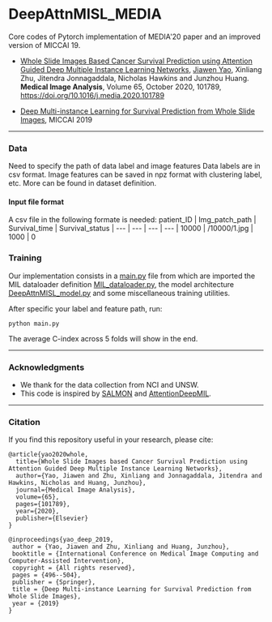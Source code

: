 # DeepAttnMISL_MEDIA
Core codes of Pytorch implementation of MEDIA'20 paper and an improved version of MICCAI 19.

 - [Whole Slide Images Based Cancer Survival Prediction using Attention Guided Deep
Multiple Instance Learning Networks](https://www.sciencedirect.com/science/article/abs/pii/S1361841520301535), [Jiawen Yao](https://utayao.github.io/), Xinliang Zhu, Jitendra Jonnagaddala, Nicholas Hawkins and Junzhou Huang.
<strong>Medical Image Analysis</strong>, Volume 65, October 2020, 101789, https://doi.org/10.1016/j.media.2020.101789

- [Deep Multi-instance Learning for Survival Prediction from Whole Slide Images](https://link.springer.com/chapter/10.1007/978-3-030-32239-7_55), MICCAI 2019
---

### Data
Need to specify the path of data label and image features
Data labels are in csv format. Image features can be saved in npz format with clustering label, etc. More can be found in dataset definition.

#### Input file format

A csv file in the following formate is needed:
patient_ID | Img_patch_path | Survival_time | Survival_status |
--- | --- | --- | --- |
10000 |	/10000/1.jpg |	1000 |	0

### Training

Our implementation consists in a [main.py](./main.py) file from which are imported the MIL dataloader definition [MIL_dataloader.py](./MIL_dataloader.py), the model architecture [DeepAttnMISL_model.py](./DeepAttnMISL_model.py) and some miscellaneous training utilities.

After specific your label and feature path, run:
```
python main.py
```
The average C-index across 5 folds will show in the end. 

---
### Acknowledgments

- We thank for the data collection from NCI and UNSW. 
- This code is inspired by [SALMON](https://github.com/huangzhii/SALMON) and [AttentionDeepMIL](https://github.com/AMLab-Amsterdam/AttentionDeepMIL). 

---


### Citation
If you find this repository useful in your research, please cite:
```
@article{yao2020whole,
  title={Whole Slide Images based Cancer Survival Prediction using Attention Guided Deep Multiple Instance Learning Networks},
  author={Yao, Jiawen and Zhu, Xinliang and Jonnagaddala, Jitendra and Hawkins, Nicholas and Huang, Junzhou},
  journal={Medical Image Analysis},
  volume={65},
  pages={101789},
  year={2020},
  publisher={Elsevier}
}

@inproceedings{yao_deep_2019,
 author = {Yao, Jiawen and Zhu, Xinliang and Huang, Junzhou},
 booktitle = {International Conference on Medical Image Computing and Computer-Assisted Intervention},
 copyright = {All rights reserved},
 pages = {496--504},
 publisher = {Springer},
 title = {Deep Multi-instance Learning for Survival Prediction from Whole Slide Images},
 year = {2019}
}

```
